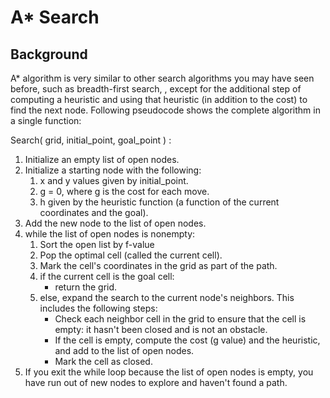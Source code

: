 # A* Search 

## Background
A* algorithm is very similar to other search algorithms you may have seen before, such as  breadth-first search, , except for the additional step of computing a heuristic and using that heuristic (in addition to the cost) to find the next node. Following pseudocode shows the complete algorithm in a single function:

Search( grid, initial_point, goal_point ) :
1. Initialize an empty list of open nodes.
2. Initialize a starting node with the following:
    1. x and y values given by initial_point.
    2. g = 0, where g is the cost for each move.
    3. h given by the heuristic function (a function of the current coordinates and the goal).
3. Add the new node to the list of open nodes.
4. while the list of open nodes is nonempty:
    1. Sort the open list by f-value
    2. Pop the optimal cell (called the current cell).
    3. Mark the cell's coordinates in the grid as part of the path.
    4. if the current cell is the goal cell:
        - return the grid.
    5. else, expand the search to the current node's neighbors. This includes the following steps:
        - Check each neighbor cell in the grid to ensure that the cell is empty: it hasn't been closed and is not an obstacle.
        - If the cell is empty, compute the cost (g value) and the heuristic, and add to the list of open nodes.
        - Mark the cell as closed.
5. If you exit the while loop because the list of open nodes is empty, you have run out of new nodes to explore and haven't found a path.

